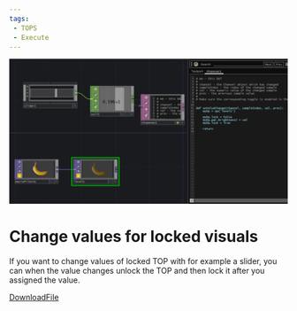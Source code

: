 ```yaml
---
tags:
 - TOPS
 - Execute
---
```


![Change Values Locked TOP](./img/ChangeVisualsLockedTOP.png)

# Change values for locked visuals

If you want to change values of locked TOP with for example a slider, you can when the value changes unlock the TOP and then lock it after you assigned the value.

[DownloadFile](./files/changeValuesLockedVisuals.tox)